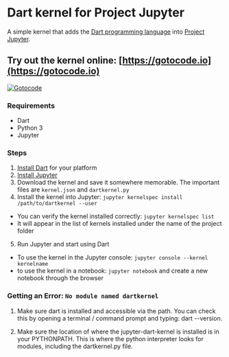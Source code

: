 # Dart kernel for Project Jupyter

A simple kernel that adds the  [Dart programming language](https://Dart.org) into [Project Jupyter](https://jupyter.org).

## Try out the kernel online: [https://gotocode.io](https://gotocode.io)

[![Gotocode](https://gotocode.io/static/assets/img/logo.jpg)](https://gotocode.io)

### Requirements

- Dart
- Python 3
- Jupyter

### Steps

1. [Install Dart](https://dart.dev/get-dart) for your platform
2. [Install Jupyter](http://jupyter.org/install.html)
3. Download the kernel and save it somewhere memorable. The important files are `kernel.json` and `dartkernel.py`
4. Install the kernel into Jupyter: `jupyter kernelspec install /path/to/dartkernel --user`
  - You can verify the kernel installed correctly: `jupyter kernelspec list`
  - It will appear in the list of kernels installed under the name of the project folder
5. Run Jupyter and start using Dart
  - To use the kernel in the Jupyter console: `jupyter console --kernel kernelname`
  - to use the kernel in a notebook: `jupyter notebook` and create a new notebook through the browser
  
  
### Getting an Error:  `No module named dartkernel`


1. Make sure dart is installed and accessible via the path. You can check this by opening a terminal / command prompt and typing: dart --version.

2. Make sure the location of where the jupyter-dart-kernel is installed is in your PYTHONPATH. This is where the python interpreter looks for modules, including the dartkernel.py file.



